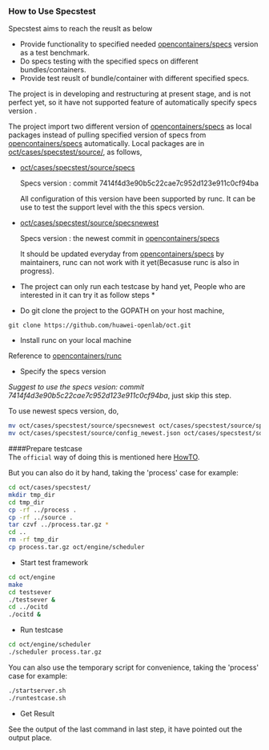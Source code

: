 ### How to Use Specstest   

Specstest aims to reach the reuslt as below
- Provide functionality to specified needed  [opencontainers/specs](https://github.com/opencontainers/specs)  version as a test benchmark.
- Do specs testing with the specified specs on different bundles/containers.
- Provide test reuslt of bundle/container with different specified specs.

The project is in developing and restructuring at present stage, and is not perfect yet,  so it have not supported feature of automatically specify specs version .      
 
 The project import two different version of  [opencontainers/specs](https://github.com/opencontainers/specs)
as local packages instead of pulling specified version of specs from  [opencontainers/specs](https://github.com/opencontainers/specs) automatically. Local packages are in [oct/cases/specstest/source/](./source/), as follows,
- [oct/cases/specstest/source/specs](./source/specs)      

   Specs version : commit 7414f4d3e90b5c22cae7c952d123e911c0cf94ba      

   All configuration of this version have been supported by runc. It can be use to test the support level with the this specs version.
- [oct/cases/specstest/source/specsnewest](./source/specsnewest)        

   Specs version : the newest commit in [opencontainers/specs](https://github.com/opencontainers/specs)


   It should be updated everyday from [opencontainers/specs](https://github.com/opencontainers/specs) by maintainers, runc can not work with it yet(Becasuse runc is also in progress).
            
* The project can only run each testcase by hand yet,  People who are interested in it can try it as follow steps *
- Do git clone the project to the GOPATH on your host machine,
``` 
git clone https://github.com/huawei-openlab/oct.git
```
- Install runc on your local machine    

Reference to [opencontainers/runc](https://github.com/opencontainers/runc)
-  Specify the specs version     

*Suggest to use the specs vesion: commit 7414f4d3e90b5c22cae7c952d123e911c0cf94ba*, just skip this step.       

To use newest specs version, do,
``` bash
mv oct/cases/specstest/source/specsnewest oct/cases/specstest/source/specs
mv oct/cases/specstest/source/config_newest.json oct/cases/specstest/source/config.json
```

####Prepare testcase   
The `official` way of doing this is mentioned here [HowTO](../../engine/tcserver/README.md).

But you can also do it by hand, taking the 'process' case for example:

``` bash
cd oct/cases/specstest/
mkdir tmp_dir
cd tmp_dir
cp -rf ../process .
cp -rf ../source .
tar czvf ../process.tar.gz *
cd ..
rm -rf tmp_dir
cp process.tar.gz oct/engine/scheduler
```

- Start test framework
``` bash
cd oct/engine
make
cd testsever
./testsever &
cd ../ocitd
./ocitd &
```
- Run testcase
``` bash
cd oct/engine/scheduler
./scheduler process.tar.gz
```

You can also use the temporary script for convenience, taking the 'process' case for example:
   

``` bash
./startserver.sh
./runtestcase.sh
```


- Get Result     

See the output of the last command in last step, it have pointed out the output place.
